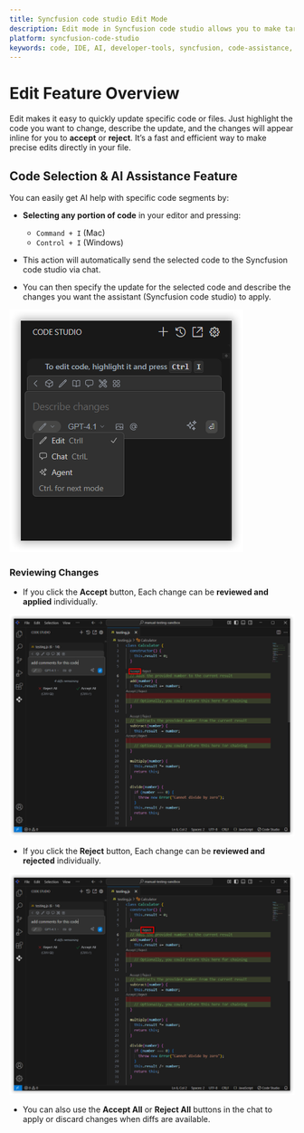 ```yaml
---
title: Syncfusion code studio Edit Mode
description: Edit mode in Syncfusion code studio allows you to make targeted changes to your codebase with the help of AI.
platform: syncfusion-code-studio
keywords: code, IDE, AI, developer-tools, syncfusion, code-assistance, productivity, UI-generation, bug-fixing, documentation
---
```


# Edit Feature Overview

Edit makes it easy to quickly update specific code or files. Just highlight the code you want to change, describe the update, and the changes will appear inline for you to **accept** or **reject**. It’s a fast and efficient way to make precise edits directly in your file.



## Code Selection & AI Assistance Feature

You can easily get AI help with specific code segments by:

- **Selecting any portion of code** in your editor and pressing:
  - `Command + I` (Mac)  
  - `Control + I` (Windows)

- This action will automatically send the selected code to the Syncfusion code studio via chat.

- You can then specify the update for the selected code and describe the changes you want the assistant (Syncfusion code studio) to apply.

<img src="./feature-images/edit1.png" alt="Edit Mode"  />

### Reviewing Changes

- If you click the **Accept** button, Each change can be **reviewed and applied** individually.

<img src="./feature-images/edit2.png" alt="Accept Image"  />
 
- If you click the **Reject** button, Each change can be **reviewed and rejected** individually.

<img src="./feature-images/edit3.png" alt="Reject Image"  />

- You can also use the **Accept All** or **Reject All** buttons in the chat to apply or discard changes when diffs are available.
